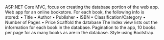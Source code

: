 ASP.NET Core MVC, focus on creating the database portion of the web app.
Web app for an online bookstore. For each book, the following info is stored:
• Title
• Author
• Publisher
• ISBN
• Classification/Category
• Number of Pages
• Price
Scaffold the database
The Index view lists out the information for each book in the database. 
Pagination to the app, 10 books per page for as many books as are in the database.
Style using Bootstrap. 
